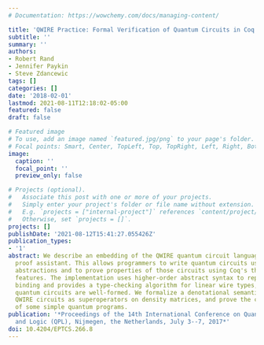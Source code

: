 ```yaml
---
# Documentation: https://wowchemy.com/docs/managing-content/

title: 'QWIRE Practice: Formal Verification of Quantum Circuits in Coq'
subtitle: ''
summary: ''
authors:
- Robert Rand
- Jennifer Paykin
- Steve Zdancewic
tags: []
categories: []
date: '2018-02-01'
lastmod: 2021-08-11T12:18:02-05:00
featured: false
draft: false

# Featured image
# To use, add an image named `featured.jpg/png` to your page's folder.
# Focal points: Smart, Center, TopLeft, Top, TopRight, Left, Right, BottomLeft, Bottom, BottomRight.
image:
  caption: ''
  focal_point: ''
  preview_only: false

# Projects (optional).
#   Associate this post with one or more of your projects.
#   Simply enter your project's folder or file name without extension.
#   E.g. `projects = ["internal-project"]` references `content/project/deep-learning/index.md`.
#   Otherwise, set `projects = []`.
projects: []
publishDate: '2021-08-12T15:41:27.055426Z'
publication_types:
- '1'
abstract: We describe an embedding of the QWIRE quantum circuit language in the Coq
  proof assistant. This allows programmers to write quantum circuits using high-level
  abstractions and to prove properties of those circuits using Coq's theorem proving
  features. The implementation uses higher-order abstract syntax to represent variable
  binding and provides a type-checking algorithm for linear wire types, ensuring that
  quantum circuits are well-formed. We formalize a denotational semantics that interprets
  QWIRE circuits as superoperators on density matrices, and prove the correctness
  of some simple quantum programs.
publication: '*Proceedings of the 14th International Conference on Quantum Physics
  and Logic (QPL), Nijmegen, the Netherlands, July 3--7, 2017*'
doi: 10.4204/EPTCS.266.8
---
```

